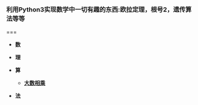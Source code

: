 ### 利用Python3实现数学中一切有趣的东西:欧拉定理，根号2，遗传算法等等

===

* **数**


* **理**



* **算**

   + **[大数相乘]()**



* **法**

